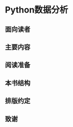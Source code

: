 # Python数据分析

<!--
本文以课程平台目前对课程主页的设计思路组织。
-->

<!--
此处有一个摘要式的简介。
-->

## 面向读者

## 主要内容

## 阅读准备

<!-- prerequisite -->

## 本书结构

<!-- 
本部分计划介绍全文的行文思路、Part划分、章划分，及每一章的思路。
 -->

<!--
第四部分计划讲工程实践经验。

第十章大概内容是组织复杂的数据分析流程，完整运用六到九节的知识点。

第十一章大概内容是组织大数据的工程经验。
-->

## 排版约定

<!--
应当纳入课程研发手册。
-->

## 致谢
